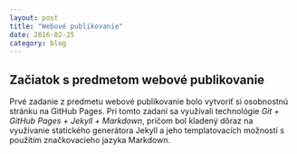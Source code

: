 ```yaml
---
layout: post
title: "Webové publikovanie"
date: 2016-02-25
category: blog
---
```


## Začiatok s predmetom webové publikovanie

Prvé zadanie z predmetu webové publikovanie bolo vytvoriť si osobnostnú stránku na GitHub Pages.
Pri tomto zadaní sa využívali technológie _Git + GitHub Pages + Jekyll + Markdown_, pričom bol
kladený dôraz na využívanie statického generátora Jekyll a jeho templatovacích možností s použitím
značkovacieho jazyka Markdown.
